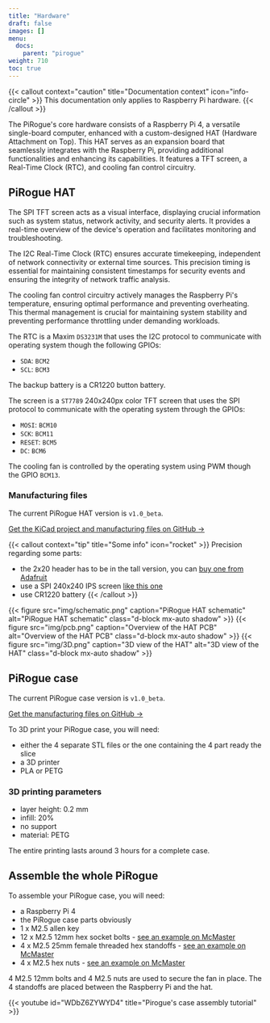 ```yaml
---
title: "Hardware"
draft: false
images: []
menu:
  docs:
    parent: "pirogue"
weight: 710
toc: true
---
```


{{< callout context="caution" title="Documentation context" icon="info-circle" >}}
This documentation only applies to Raspberry Pi hardware.
{{< /callout >}}

The PiRogue's core hardware consists of a Raspberry Pi 4, a versatile single-board computer, enhanced with a custom-designed HAT (Hardware Attachment on Top). This HAT serves as an expansion board that seamlessly integrates with the Raspberry Pi, providing additional functionalities and enhancing its capabilities. It features a TFT screen, a Real-Time Clock (RTC), and cooling fan control circuitry.

## PiRogue HAT

The SPI TFT screen acts as a visual interface, displaying crucial information such as system status, network activity, and security alerts. It provides a real-time overview of the device's operation and facilitates monitoring and troubleshooting.

The I2C Real-Time Clock (RTC) ensures accurate timekeeping, independent of network connectivity or external time sources. This precision timing is essential for maintaining consistent timestamps for security events and ensuring the integrity of network traffic analysis.

The cooling fan control circuitry actively manages the Raspberry Pi's temperature, ensuring optimal performance and preventing overheating. This thermal management is crucial for maintaining system stability and preventing performance throttling under demanding workloads.

The RTC is a Maxim `DS3231M` that uses the I2C protocol to communicate with operating system though the following GPIOs:

* `SDA`: `BCM2`
* `SCL`: `BCM3`

The backup battery is a CR1220 button battery.

The screen is a `ST7789` 240x240px color TFT screen that uses the SPI protocol to communicate with the operating system through the GPIOs:

* `MOSI`: `BCM10`
* `SCK`: `BCM11`
* `RESET`: `BCM5`
* `DC`: `BCM6`

The cooling fan is controlled by the operating system using PWM though the GPIO `BCM13`.

### Manufacturing files

The current PiRogue HAT version is `v1.0_beta`. 

[Get the KiCad project and manufacturing files on GitHub  →](https://github.com/PiRogueToolSuite/pirogue-hat/tree/main/v1.0_beta)

{{< callout context="tip" title="Some info" icon="rocket" >}}
Precision regarding some parts:
* the 2x20 header has to be in the tall version, you can [buy one from Adafruit](https://www.adafruit.com/product/1979)
* use a SPI 240x240 IPS screen [like this one](https://www.aliexpress.com/item/32858069771.html)
* use CR1220 battery
{{< /callout >}}


{{< figure src="img/schematic.png"  caption="PiRogue HAT schematic" alt="PiRogue HAT schematic" class="d-block mx-auto shadow" >}}
{{< figure src="img/pcb.png"  caption="Overview of the HAT PCB" alt="Overview of the HAT PCB" class="d-block mx-auto shadow" >}}
{{< figure src="img/3D.png"  caption="3D view of the HAT" alt="3D view of the HAT" class="d-block mx-auto shadow" >}}

## PiRogue case
The current PiRogue case version is `v1.0_beta`.

[Get the manufacturing files on GitHub  →](https://github.com/PiRogueToolSuite/pirogue-case/tree/main/v1.0_beta)


To 3D print your PiRogue case, you will need:
* either the 4 separate STL files or the one containing the 4 part ready the slice
* a 3D printer
* PLA or PETG

### 3D printing parameters
* layer height: 0.2 mm
* infill: 20%
* no support
* material: PETG

The entire printing lasts around 3 hours for a complete case.

## Assemble the whole PiRogue
To assemble your PiRogue case, you will need:
* a Raspberry Pi 4
* the PiRogue case parts obviously
* 1 x M2.5 allen key
* 12 x M2.5 12mm hex socket bolts - [see an example on McMaster](https://www.mcmaster.com/bolts/18-8-stainless-steel-socket-head-screws-11/length~12-mm/)
* 4 x M2.5 25mm female threaded hex standoffs - [see an example on McMaster](https://www.mcmaster.com/female-threaded-hex-standoffs/thread-size~m2-5/length~25mm/system-of-measurement~metric/)
* 4 x M2.5 hex nuts - [see an example on McMaster](https://www.mcmaster.com/nuts/hex-nuts/system-of-measurement~metric/thread-size~m2-5/material~steel/)

4 M2.5 12mm bolts and 4 M2.5 nuts are used to secure the fan in place. The 4 standoffs are placed between the Raspberry Pi and the hat.


{{< youtube id="WDbZ6ZYWYD4" title="Pirogue's case assembly tutorial" >}}
